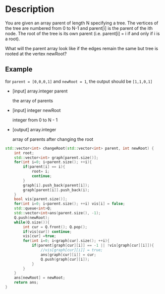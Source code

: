 # Description

You are given an array parent of length N specifying a tree. The vertices of the tree are numbered from 0 to N-1 and parent[i] is the parent of the ith node. The root of the tree is its own parent (i.e. parent[i] = i if and only if i is a root).

What will the parent array look like if the edges remain the same but tree is rooted at the vertex newRoot?

## Example

for `parent = [0,0,0,1]` and `newRoot = 1`, the output should be `[1,1,0,1]`

-   [input] array.integer parent

    the array of parents

-   [input] integer newRoot

    integer from 0 to N - 1

-   [output] array.integer

    array of parents after changing the root

```C++
std::vector<int> changeRoot(std::vector<int> parent, int newRoot) {
    int root;
    std::vector<int> graph[parent.size()];
    for(int i=0; i<parent.size(); ++i){
        if(parent[i] == i){
            root= i;
            continue;
        }
        graph[i].push_back(parent[i]);
        graph[parent[i]].push_back(i);
    }
    bool vis[parent.size()];
    for(int i=0; i<parent.size(); ++i) vis[i] = false;
    std::queue<int>Q;
    std::vector<int>ans(parent.size(), -1);
    Q.push(newRoot);
    while(Q.size()){
        int cur = Q.front(); Q.pop();
        if(vis[cur]) continue;
        vis[cur] =true;
        for(int i=0; i<graph[cur].size(); ++i){
            if(parent[graph[cur][i]] == -1 || !vis[graph[cur][i]]){
                //vis[graph[cur][i]] = true;
                ans[graph[cur][i]] = cur;
                Q.push(graph[cur][i]);
            }
        }
    }
    ans[newRoot] = newRoot;
    return ans;
}
```
